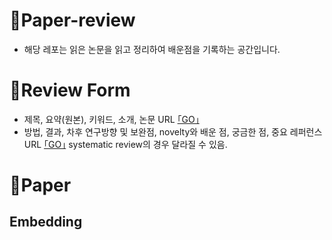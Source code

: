 # 📄Paper-review
- 해당 레포는 읽은 논문을 읽고 정리하여 배운점을 기록하는 공간입니다. 

# 📝Review Form
- 제목, 요약(원본), 키워드, 소개, 논문 URL [｢GO｣](https://github.com/koptimizer/my_PaperLog/blob/master/.github/ISSUE_TEMPLATE/paper_temp.md)
- 방법, 결과, 차후 연구방향 및 보완점, novelty와 배운 점, 궁금한 점, 중요 레퍼런스 URL [｢GO｣](https://github.com/koptimizer/my_PaperLog/blob/master/review_form.md)
systematic review의 경우 달라질 수 있음.

# 📄Paper

## Embedding
